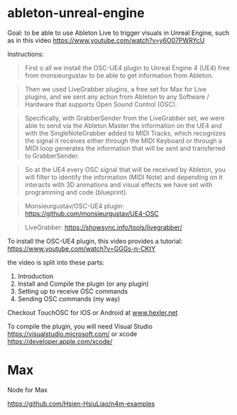 # ableton-unreal-engine

Goal: to be able to use Ableton Live to trigger visuals in Unreal Engine, such as in this video https://www.youtube.com/watch?v=y6O07PWRYcU

Instructions: 

>First o all we install the OSC-UE4 plugin to Unreal Engine 4 (UE4) free from monsieurgustav to be able to get information from Ableton.

>Then we used LiveGrabber plugins, a free set for Max for Live plugins, and we sent any action from Ableton to any Software / Hardware that supports Open Sound Control (OSC). 

>Specifically, with GrabberSender from the LiveGrabber set, we were able to send via the Ableton Master the information on the UE4 and with the SingleNoteGrabber added to MIDI Tracks, which recognizes the signal it receives either through the MIDI Keyboard or through a MIDI loop generates the information that will be sent and transferred to GrabberSender. 

>So at the UE4 every OSC signal that will be received by Ableton, you will filter to identify the information (MIDI Note) and depending on it interacts with 3D animations and visual effects we have set with programming and code (blueprint).

>Monsieurgustav/OSC-UE4 plugin: https://github.com/monsieurgustav/UE4-OSC

>LiveGrabber: https://showsync.info/tools/livegrabber/



To install the OSC-UE4 plugin, this video provides a tutorial: https://www.youtube.com/watch?v=GGGs-n-CKtY

the video is split into these parts: 

1. Introduction
2. Install and Compile the plugin (or any plugin)
3. Setting up to receive OSC commands
4. Sending OSC commands (my way)

Checkout TouchOSC for IOS or Android at www.hexler.net

To compile the plugin, you will need Visual Studio https://visualstudio.microsoft.com/ or xcode https://developer.apple.com/xcode/

# Max

Node for Max

https://github.com/Hsien-HsiuLiao/n4m-examples


